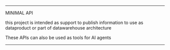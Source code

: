 *****

MINIMAL API

this project is intended as support to publish information to use as dataproduct or part of datawarehouse architecture

These APIs can also be used as tools for AI agents

*****

